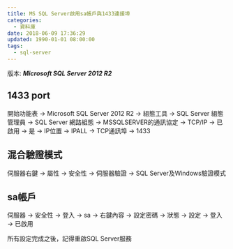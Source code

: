 ```yaml
---
title: MS SQL Server啟用sa帳戶與1433連接埠
categories:
  - 資料庫
date: 2018-06-09 17:36:29
updated: 1990-01-01 08:00:00
tags:
  - sql-server
---
```


版本: ***Microsoft SQL Server 2012 R2***

## 1433 port

開始功能表 → Microsoft SQL Server 2012 R2 → 組態工具 → SQL Server 組態管理員 → SQL Server 網路組態 → MSSQLSERVER的通訊協定 → TCP/IP → 已啟用 → 是 → IP位置 → IPALL → TCP通訊埠 → 1433

## 混合驗證模式

伺服器右鍵 → 屬性 → 安全性 → 伺服器驗證 → SQL Server及Windows驗證模式

## sa帳戶

伺服器 → 安全性 → 登入 → sa → 右鍵內容 → 設定密碼 → 狀態 → 設定 → 登入 → 已啟用

所有設定完成之後，記得重啟SQL Server服務
